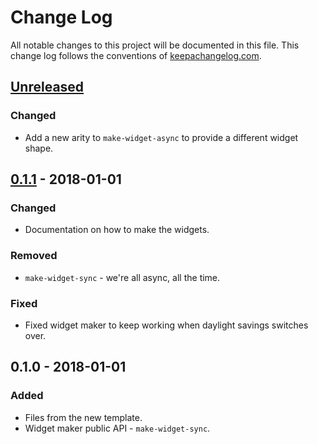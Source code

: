 # Change Log
All notable changes to this project will be documented in this file. This change log follows the conventions of [keepachangelog.com](http://keepachangelog.com/).

## [Unreleased]
### Changed
- Add a new arity to `make-widget-async` to provide a different widget shape.

## [0.1.1] - 2018-01-01
### Changed
- Documentation on how to make the widgets.

### Removed
- `make-widget-sync` - we're all async, all the time.

### Fixed
- Fixed widget maker to keep working when daylight savings switches over.

## 0.1.0 - 2018-01-01
### Added
- Files from the new template.
- Widget maker public API - `make-widget-sync`.

[Unreleased]: https://github.com/your-name/exam/compare/0.1.1...HEAD
[0.1.1]: https://github.com/your-name/exam/compare/0.1.0...0.1.1

